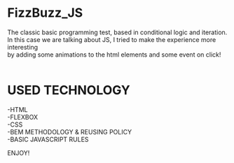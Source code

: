 # FizzBuzz_JS

The classic basic programming test, based in conditional logic and iteration.<br>
In this case we are talking about JS, I tried to make the experience more interesting<br>
by adding some animations to the html elements and some event on click!<br>
<br>
# USED TECHNOLOGY<br>
 -HTML<br>
    -FLEXBOX<br>
 -CSS<br>
    -BEM METHODOLOGY & REUSING POLICY<br>
 -BASIC JAVASCRIPT RULES<br>
 
 ENJOY!

